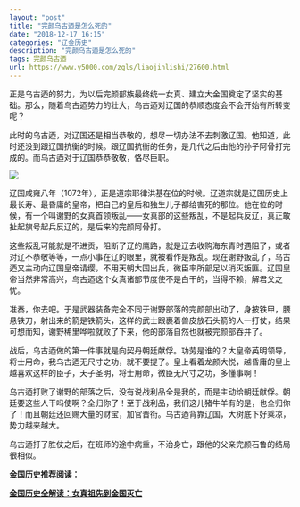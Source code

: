 ```yaml
---
layout: "post"
title: "完颜乌古迺是怎么死的"
date: "2018-12-17 16:15"
categories: "辽金历史"
description: "完颜乌古迺是怎么死的"
tags: 完颜乌古迺
url: https://www.y5000.com/zgls/liaojinlishi/27600.html
---
```






正是乌古迺的努力，为以后完颜部族最终统一女真、建立大金国奠定了坚实的基础。那么，随着乌古迺势力的壮大，乌古迺对辽国的恭顺态度会不会开始有所转变呢？

此时的乌古迺，对辽国还是相当恭敬的，想尽一切办法不去刺激辽国。他知道，此时还没到跟辽国抗衡的时候。跟辽国抗衡的任务，是几代之后由他的孙子阿骨打完成的。而乌古迺对于辽国恭恭敬敬，恪尽臣职。

![](https://img.y5000.com/uploads/allimg/180113/8-1P1131G91A35.jpg)

辽国咸雍八年（1072年），正是道宗耶律洪基在位的时候。辽道宗就是辽国历史上最长寿、最昏庸的皇帝，把自己的皇后和独生儿子都给害死的那位。他在位的时候，有一个叫谢野的女真首领叛乱——女真部的这些叛乱，不是起兵反辽，真正敢扯起旗号起兵反辽的，是后来的完颜阿骨打。

这些叛乱可能就是不进贡，阻断了辽的鹰路，就是辽去收购海东青时遇阻了，或者对辽不恭敬等等，一点小事在辽的眼里，就被看作是叛乱。现在谢野叛乱了，乌古迺又主动向辽国皇帝请缨，不用天朝大国出兵，微臣率所部足以消灭叛匪。辽国皇帝当然非常高兴，乌古迺这个女真诸部节度使不是白干的，当得不赖，解君父之忧。

准奏，你去吧。于是武器装备完全不同于谢野部落的完颜部出动了，身披铁甲，腰悬铁刀，射出来的箭是铁箭头，这样的武士跟裹着兽皮放石头箭的人一打仗，结果可想而知，谢野稀里哗啦就败了下来，他的部落自然也就被完颜部吞并了。

战后，乌古迺做的第一件事就是向契丹朝廷献俘。功劳是谁的？大皇帝英明领导，将士用命，我乌古迺无尺寸之功，就不要提了。皇上看着龙颜大悦，越昏庸的皇上越喜欢这样的臣子，天子圣明，将士用命，微臣无尺寸之功，多懂事啊！

乌古迺打败了谢野的部落之后，没有说战利品全是我的，而是主动给朝廷献俘。朝廷要这些人干吗使啊？全归你了！至于战利品，我们这儿猪牛羊有的是，也全归你了！而且朝廷还回赐大量的财宝，加官晋衔。乌古迺背靠辽国，大树底下好乘凉，势力越来越大。

乌古迺打了胜仗之后，在班师的途中病重，不治身亡，跟他的父亲完颜石鲁的结局很相似。

**金国历史推荐阅读：**

**[金国历史全解读：女真祖先到金国灭亡](https://www.y5000.com/zgls/liaojinlishi/2018/0115/27654.html)**
